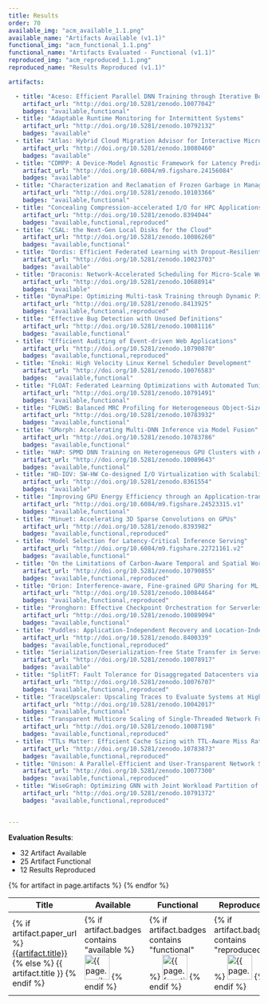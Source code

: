 ```yaml
---
title: Results
order: 70
available_img: "acm_available_1.1.png"
available_name: "Artifacts Available (v1.1)"
functional_img: "acm_functional_1.1.png"
functional_name: "Artifacts Evaluated - Functional (v1.1)"
reproduced_img: "acm_reproduced_1.1.png"
reproduced_name: "Results Reproduced (v1.1)"

artifacts:

  - title: "Aceso: Efficient Parallel DNN Training through Iterative Bottleneck Alleviation"
    artifact_url: "http://doi.org/10.5281/zenodo.10077042"
    badges: "available,functional"
  - title: "Adaptable Runtime Monitoring for Intermittent Systems"
    artifact_url: "http://doi.org/10.5281/zenodo.10792132"
    badges: "available"
  - title: "Atlas: Hybrid Cloud Migration Advisor for Interactive Microservices"
    artifact_url: "http://doi.org/10.5281/zenodo.10080460"
    badges: "available"
  - title: "CDMPP: A Device-Model Agnostic Framework for Latency Prediction of Tensor Progr"ams
    artifact_url: "http://doi.org/10.6084/m9.figshare.24156084"
    badges: "available"
  - title: "Characterization and Reclamation of Frozen Garbage in Managed FaaS Workloads"
    artifact_url: "http://doi.org/10.5281/zenodo.10103366"
    badges: "available,functional"
  - title: "Concealing Compression-accelerated I/O for HPC Applications through In Situ Tas"k Scheduling
    artifact_url: "http://doi.org/10.5281/zenodo.8394044"
    badges: "available,functional,reproduced"
  - title: "CSAL: the Next-Gen Local Disks for the Cloud"
    artifact_url: "http://doi.org/10.5281/zenodo.10086260"
    badges: "available,functional"
  - title: "Dordis: Efficient Federated Learning with Dropout-Resilient Differential Privac"y
    artifact_url: "http://doi.org/10.5281/zenodo.10023703"
    badges: "available"
  - title: "Draconis: Network-Accelerated Scheduling for Micro-Scale Workloads"
    artifact_url: "http://doi.org/10.5281/zenodo.10688914"
    badges: "available"
  - title: "DynaPipe: Optimizing Multi-task Training through Dynamic Pipelines"
    artifact_url: "http://doi.org/10.5281/zenodo.8413925"
    badges: "available,functional,reproduced"
  - title: "Effective Bug Detection with Unused Definitions"
    artifact_url: "http://doi.org/10.5281/zenodo.10081116"
    badges: "available,functional"
  - title: "Efficient Auditing of Event-driven Web Applications"
    artifact_url: "http://doi.org/10.5281/zenodo.10790870"
    badges: "available,functional,reproduced"
  - title: "Enoki: High Velocity Linux Kernel Scheduler Development"
    artifact_url: "http://doi.org/10.5281/zenodo.10076583"
    badges:  "available,functional"
  - title: "FLOAT: Federated Learning Optimizations with Automated Tuning"
    artifact_url: "http://doi.org/10.5281/zenodo.10791491"
    badges: "available,functional"
  - title: "FLOWS: Balanced MRC Profiling for Heterogeneous Object-Size Cache"
    artifact_url: "http://doi.org/10.5281/zenodo.10783932"
    badges: "available,functional"
  - title: "GMorph: Accelerating Multi-DNN Inference via Model Fusion"
    artifact_url: "http://doi.org/10.5281/zenodo.10783786"
    badges: "available,functional"
  - title: "HAP: SPMD DNN Training on Heterogeneous GPU Clusters with Automated Program Syn"thesis
    artifact_url: "http://doi.org/10.5281/zenodo.10089643"
    badges: "available,functional"
  - title: "HD-IOV: SW-HW Co-designed I/O Virtualization with Scalability and Flexibility f"or Hyper-Density Cloud
    artifact_url: "http://doi.org/10.5281/zenodo.8361554"
    badges: "available"
  - title: "Improving GPU Energy Efficiency through an Application-transparent Frequency Sc"aling Policy with Performance Assurance
    artifact_url: "http://doi.org/10.6084/m9.figshare.24523315.v1"
    badges: "available,functional"
  - title: "Minuet: Accelerating 3D Sparse Convolutions on GPUs"
    artifact_url: "http://doi.org/10.5281/zenodo.8393982"
    badges: "available,functional,reproduced"
  - title: "Model Selection for Latency-Critical Inference Serving"
    artifact_url: "http://doi.org/10.6084/m9.figshare.22721161.v2"
    badges: "available,functional"
  - title: "On the Limitations of Carbon-Aware Temporal and Spatial Workload Shifting in th"e Cloud
    artifact_url: "http://doi.org/10.5281/zenodo.10790855"
    badges: "available,functional,reproduced"
  - title: "Orion: Interference-aware, Fine-grained GPU Sharing for ML Applications"
    artifact_url: "http://doi.org/10.5281/zenodo.10084464"
    badges: "available,functional,reproduced"
  - title: "Pronghorn: Effective Checkpoint Orchestration for Serverless Hot-Starts"
    artifact_url: "http://doi.org/10.5281/zenodo.10089094"
    badges: "available,functional"
  - title: "Puddles: Application-Independent Recovery and Location-Independent Data for Per"sistent Memory
    artifact_url: "http://doi.org/10.5281/zenodo.8400339"
    badges: "available,functional,reproduced"
  - title: "Serialization/Deserialization-free State Transfer in Serverless Workflows with "RDMA-based Remote Memory Map
    artifact_url: "http://doi.org/10.5281/zenodo.10078917"
    badges: "available"
  - title: "SplitFT: Fault Tolerance for Disaggregated Datacenters via Remote Memory Loggin"g
    artifact_url: "http://doi.org/10.5281/zenodo.10076707"
    badges: "available,functional,reproduced"
  - title: "TraceUpscaler: Upscaling Traces to Evaluate Systems at High Load"
    artifact_url: "http://doi.org/10.5281/zenodo.10042017"
    badges: "available,functional"
  - title: "Transparent Multicore Scaling of Single-Threaded Network Functions"
    artifact_url: "http://doi.org/10.5281/zenodo.10087198"
    badges: "available,functional,reproduced"
  - title: "TTLs Matter: Efficient Cache Sizing with TTL-Aware Miss Ratio Curves and Workin"g Set Sizes
    artifact_url: "http://doi.org/10.5281/zenodo.10783873"
    badges: "available,functional,reproduced"
  - title: "Unison: A Parallel-Efficient and User-Transparent Network Simulation Kernel"
    artifact_url: "http://doi.org/10.5281/zenodo.10077300"
    badges: "available,functional,reproduced"
  - title: "WiseGraph: Optimizing GNN with Joint Workload Partition of Graph and Operations"
    artifact_url: "http://doi.org/10.5281/zenodo.10791372"
    badges: "available,functional,reproduced"


---
```


**Evaluation Results**:

* 32 Artifact Available
* 25 Artifact Functional
* 12 Results Reproduced

<table>
  <thead>
    <tr>
      <th>Title</th>
      <th>Available</th>
      <th>Functional</th>
      <th>Reproduced</th>
      <th>Available at</th>
    </tr>
  </thead>
  <tbody>
  {% for artifact in page.artifacts %}
    <tr>
      <td>
        {% if artifact.paper_url %}
          <a href="{{artifact.paper_url}}" target="_blank">{{artifact.title}}</a>
        {% else %}
          {{ artifact.title }}
        {% endif %}
      </td>
      <td>
        {% if artifact.badges contains "available %}
          <img src="{{ site.baseurl }}/images/{{ page.available_img }}" alt="{{ page.available_name }}" width="50px">
        {% endif %}
      </td>
      <td>
        {% if artifact.badges contains "functional" %}
          <img src="{{ site.baseurl }}/images/{{ page.functional_img }}" alt="{{ page.functional_name }}" width="50px">
        {% endif %}
      </td>
      <td>
        {% if artifact.badges contains "reproduced" %}
          <img src="{{ site.baseurl }}/images/{{ page.reproduced_img }}" alt="{{ page.reproduced_name }}" width="50px">
        {% endif %}
      </td>
      <td>
        {% if artifact.award %}
          <b>{{ artifact.award }}</b><br>
        {% endif %} {% if artifact.artifact_url %}
          <a href="{{artifact.artifact_url}}" target="_blank">Artifact</a><br>
        {% endif %}
      </td>
    </tr>
    {% endfor %}
  </tbody>
</table>